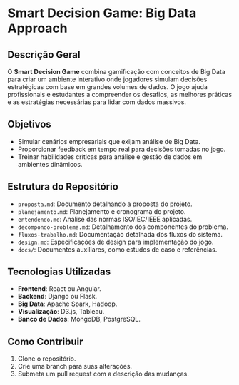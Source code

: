 # Smart Decision Game: Big Data Approach

## Descrição Geral
O **Smart Decision Game** combina gamificação com conceitos de Big Data para criar um ambiente interativo onde jogadores simulam decisões estratégicas com base em grandes volumes de dados. O jogo ajuda profissionais e estudantes a compreender os desafios, as melhores práticas e as estratégias necessárias para lidar com dados massivos.

## Objetivos
- Simular cenários empresariais que exijam análise de Big Data.
- Proporcionar feedback em tempo real para decisões tomadas no jogo.
- Treinar habilidades críticas para análise e gestão de dados em ambientes dinâmicos.

## Estrutura do Repositório
- `proposta.md`: Documento detalhando a proposta do projeto.
- `planejamento.md`: Planejamento e cronograma do projeto.
- `entendendo.md`: Análise das normas ISO/IEC/IEEE aplicadas.
- `decompondo-problema.md`: Detalhamento dos componentes do problema.
- `fluxos-trabalho.md`: Documentação detalhada dos fluxos do sistema.
- `design.md`: Especificações de design para implementação do jogo.
- `docs/`: Documentos auxiliares, como estudos de caso e referências.

## Tecnologias Utilizadas
- **Frontend**: React ou Angular.
- **Backend**: Django ou Flask.
- **Big Data**: Apache Spark, Hadoop.
- **Visualização**: D3.js, Tableau.
- **Banco de Dados**: MongoDB, PostgreSQL.

## Como Contribuir
1. Clone o repositório.
2. Crie uma branch para suas alterações.
3. Submeta um pull request com a descrição das mudanças.

